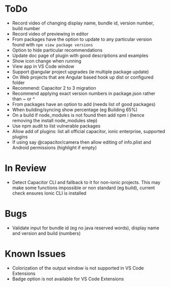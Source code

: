# ToDo
- Record video of changing display name, bundle id, version number, build number
- Record video of previewing in editor
- From packages have the option to update to any particular version found with `npm view package versions`
- Option to hide particular recommendations
- Update doc page of plugin with good descriptions and examples
- Show icon change when running
- View app in VS Code window
- Support @angular project upgrades (ie multiple package update)
- On Web projects that are Angular based hook up dist or configured folder
- Recommend: Capacitor 2 to 3 migration
- Recommend applying exact version numbers in package.json rather than ~ or ^
- From packages have an option to add (needs list of good packages)
- When building/syncing show percentage (eg Building 65%)
- On a build if node_modules is not found then add npm i (hence removing the install node_modules step)
- Use npm audit to list vulnerable packages
- Allow add of plugins: list all official capacitor, ionic enterprise, supported plugins
- If using say @capacitor/camera then allow editing of info.plist and Android permissions (highlight if empty)

# In Review
- Detect Capacitor CLI and fallback to it for non-ionic projects. This may make some functions impossible or non standard (eg build), current check ensures Ionic CLI is installed

# Bugs
- Validate input for bundle id (eg no java reserved words), display name and version and build (numbers)

# Known Issues
- Colorization of the output window is not supported in VS Code Extensions
- Badge option is not available for VS Code Extensions
